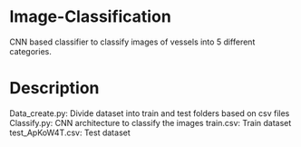 # Image-Classification
CNN based classifier to classify images of vessels into 5 different categories.

# Description
Data_create.py: Divide dataset into train and test folders based on csv files
Classify.py: CNN architecture to classify the images
train.csv: Train dataset
test_ApKoW4T.csv: Test dataset
